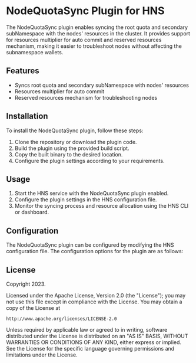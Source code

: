 # NodeQuotaSync Plugin for HNS

The NodeQuotaSync plugin enables syncing the root quota and secondary subNamespace with the nodes' resources in the cluster. It provides support for resources multiplier for auto commit and reserved resources mechanism, making it easier to troubleshoot nodes without affecting the subnamespace wallets.

## Features

- Syncs root quota and secondary subNamespace with nodes' resources
- Resources multiplier for auto commit
- Reserved resources mechanism for troubleshooting nodes

## Installation

To install the NodeQuotaSync plugin, follow these steps:

1. Clone the repository or download the plugin code.
2. Build the plugin using the provided build script.
3. Copy the built binary to the desired location.
4. Configure the plugin settings according to your requirements.

## Usage

1. Start the HNS service with the NodeQuotaSync plugin enabled.
2. Configure the plugin settings in the HNS configuration file.
3. Monitor the syncing process and resource allocation using the HNS CLI or dashboard.

## Configuration

The NodeQuotaSync plugin can be configured by modifying the HNS configuration file. The configuration options for the plugin are as follows:


## License

Copyright 2023.

Licensed under the Apache License, Version 2.0 (the "License");
you may not use this file except in compliance with the License.
You may obtain a copy of the License at

    http://www.apache.org/licenses/LICENSE-2.0

Unless required by applicable law or agreed to in writing, software
distributed under the License is distributed on an "AS IS" BASIS,
WITHOUT WARRANTIES OR CONDITIONS OF ANY KIND, either express or implied.
See the License for the specific language governing permissions and
limitations under the License.

